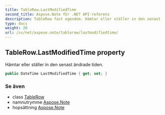 ```yaml
---
title: TableRow.LastModifiedTime
second_title: Aspose.Note för .NET API-referens
description: TableRow fast egendom. Hämtar eller ställer in den senast ändrade tiden.
type: docs
weight: 20
url: /sv/net/aspose.note/tablerow/lastmodifiedtime/
---
```

## TableRow.LastModifiedTime property

Hämtar eller ställer in den senast ändrade tiden.

```csharp
public DateTime LastModifiedTime { get; set; }
```

### Se även

* class [TableRow](../)
* namnutrymme [Aspose.Note](../../tablerow/)
* hopsättning [Aspose.Note](../../../)


